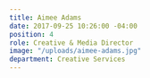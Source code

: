 ```yaml
---
title: Aimee Adams
date: 2017-09-25 10:26:00 -04:00
position: 4
role: Creative & Media Director
image: "/uploads/aimee-adams.jpg"
department: Creative Services
---
```

